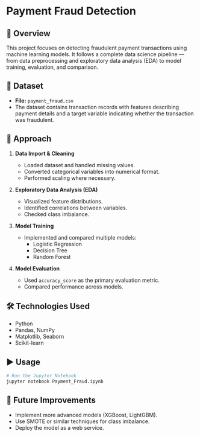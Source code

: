 # Payment Fraud Detection

## 📌 Overview
This project focuses on detecting fraudulent payment transactions using machine learning models. 
It follows a complete data science pipeline — from data preprocessing and exploratory data analysis (EDA) 
to model training, evaluation, and comparison.

## 📂 Dataset
- **File:** `payment_fraud.csv`
- The dataset contains transaction records with features describing payment details and a target variable indicating whether the transaction was fraudulent.

## 🚀 Approach
1. **Data Import & Cleaning**
   - Loaded dataset and handled missing values.
   - Converted categorical variables into numerical format.
   - Performed scaling where necessary.

2. **Exploratory Data Analysis (EDA)**
   - Visualized feature distributions.
   - Identified correlations between variables.
   - Checked class imbalance.

3. **Model Training**
   - Implemented and compared multiple models:
     - Logistic Regression
     - Decision Tree
     - Random Forest

4. **Model Evaluation**
   - Used `accuracy_score` as the primary evaluation metric.
   - Compared performance across models.


## 🛠️ Technologies Used
- Python
- Pandas, NumPy
- Matplotlib, Seaborn
- Scikit-learn

## ▶️ Usage
```bash
# Run the Jupyter Notebook
jupyter notebook Payment_Fraud.ipynb
```

## 📌 Future Improvements
- Implement more advanced models (XGBoost, LightGBM).
- Use SMOTE or similar techniques for class imbalance.
- Deploy the model as a web service.
